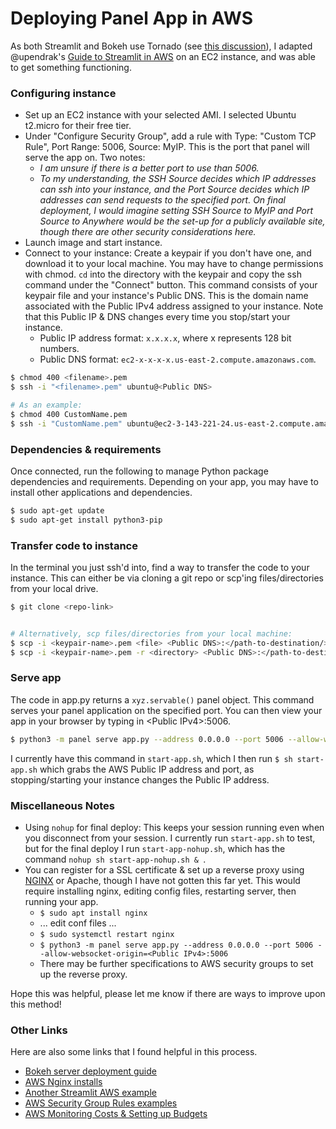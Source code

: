 # Deploying Panel App in AWS
As both Streamlit and Bokeh use Tornado (see [this discussion](https://discourse.holoviz.org/t/does-anyone-have-advice-know-of-resources-or-documentation-for-deploying-panel-with-amazon-web-services-aws/1074)), I adapted @upendrak's [Guide to Streamlit in AWS](https://github.com/upendrak/streamlit-aws-tutorial) on an EC2 instance, and was able to get something functioning. 

### Configuring instance
- Set up an EC2 instance with your selected AMI. I selected Ubuntu t2.micro for their free tier.
- Under "Configure Security Group", add a rule with Type: "Custom TCP Rule", Port Range: 5006, Source: MyIP. This is the port that panel will serve the app on. Two notes:
    - *I am unsure if there is a better port to use than 5006.*
    - *To my understanding, the SSH Source decides which IP addresses can ssh into your instance, and the Port Source decides which IP addresses can send requests to the specified port. On final deployment, I would imagine setting SSH Source to MyIP and Port Source to Anywhere would be the set-up for a publicly available site, though there are other security considerations here.*
- Launch image and start instance.
- Connect to your instance: Create a keypair if you don't have one, and download it to your local machine. You may have to change permissions with chmod. `cd` into the directory with the keypair and copy the ssh command under the "Connect" button. This command consists of your keypair file and your instance's Public DNS. This is the domain name associated with the Public IPv4 address assigned to your instance. Note that this Public IP & DNS changes every time you stop/start your instance. 
    - Public IP address format: `x.x.x.x`, where x represents 128 bit numbers.
    - Public DNS format: `ec2-x-x-x-x.us-east-2.compute.amazonaws.com`.

```bash
$ chmod 400 <filename>.pem
$ ssh -i "<filename>.pem" ubuntu@<Public DNS>

# As an example: 
$ chmod 400 CustomName.pem
$ ssh -i "CustomName.pem" ubuntu@ec2-3-143-221-24.us-east-2.compute.amazonaws.com
```

### Dependencies & requirements
Once connected, run the following to manage Python package dependencies and requirements. Depending on your app, you may have to install other applications and dependencies.
```bash
$ sudo apt-get update
$ sudo apt-get install python3-pip
```


### Transfer code to instance
In the terminal you just ssh'd into, find a way to transfer the code to your instance. This can either be via cloning a git repo or scp'ing files/directories from your local drive.

```bash
$ git clone <repo-link>


# Alternatively, scp files/directories from your local machine:
$ scp -i <keypair-name>.pem <file> <Public DNS>:</path-to-destination/>
$ scp -i <keypair-name>.pem -r <directory> <Public DNS>:</path-to-destination/>
```

### Serve app
The code in app.py returns a `xyz.servable()` panel object. This command serves your panel application on the specified port. You can then view your app in your browser by typing in \<Public IPv4\>:5006.

```bash
$ python3 -m panel serve app.py --address 0.0.0.0 --port 5006 --allow-websocket-origin=<Public IPv4>:5006
```
I currently have this command in `start-app.sh`, which I then run `$ sh start-app.sh` which grabs the AWS Public IP address and port, as stopping/starting your instance changes the Public IP address. 

### Miscellaneous Notes
- Using `nohup` for final deploy: This keeps your session running even when you disconnect from your session. I currently run `start-app.sh` to test, but for the final deploy I run `start-app-nohup.sh`, which has the command `nohup sh start-app-nohup.sh & `.
- You can register for a SSL certificate & set up a reverse proxy using [NGINX](https://docs.bokeh.org/en/latest/docs/user_guide/server/deploy.html#ug-server-deploy) or Apache, though I have not gotten this far yet. This would require installing nginx, editing config files, restarting server, then running your app.
    - `$ sudo apt install nginx`
    - ... edit conf files ...
    - `$ sudo systemctl restart nginx`
    - `$ python3 -m panel serve app.py --address 0.0.0.0 --port 5006 --allow-websocket-origin=<Public IPv4>:5006`
    - There may be further specifications to AWS security groups to set up the reverse proxy.

Hope this was helpful, please let me know if there are ways to improve upon this method!

### Other Links
Here are also some links that I found helpful in this process. 
  - [Bokeh server deployment guide](https://docs.bokeh.org/en/latest/docs/user_guide/server/deploy.html#ug-server-deploy)
  - [AWS Nginx installs](https://gist.github.com/dKvale/d64b28d2c0ba9ad42e702f0b2c6ea56f)
  - [Another Streamlit AWS example](https://towardsdatascience.com/how-to-deploy-a-streamlit-app-using-an-amazon-free-ec2-instance-416a41f69dc3)
  - [AWS Security Group Rules examples](https://docs.aws.amazon.com/AWSEC2/latest/UserGuide/security-group-rules-reference.html)
  - [AWS Monitoring Costs & Setting up Budgets](https://aws.amazon.com/getting-started/hands-on/control-your-costs-free-tier-budgets/)
